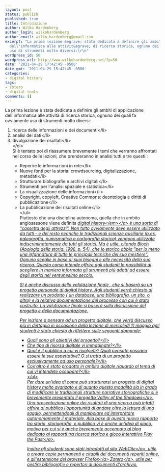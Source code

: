 ```yaml
---
layout: post
status: publish
published: true
title: Introduzione
author: Wilko Hardenberg
author_login: wilkohardenberg
author_email: wilko.hardenberg@gmail.com
excerpt: "La prima lezione &egrave; stata dedicata a definire gli ambiti di applicazione
  dell'informatica alle attivit&agrave; di ricerca storica, ognuno dei quali fa ovviamente
  uso di strumenti molto diversi:\r\n"
wordpress_id: 50
wordpress_url: http://www.wilkohardenberg.net/?p=50
date: '2011-04-29 17:42:45 -0500'
date_gmt: '2011-04-29 15:42:45 -0500'
categories:
- digital history
tags:
- zotero
- digital tools
comments: []
---
```

<p>La prima lezione &egrave; stata dedicata a definire gli ambiti di applicazione dell'informatica alle attivit&agrave; di ricerca storica, ognuno dei quali fa ovviamente uso di strumenti molto diversi:<br />
<a id="more"></a><a id="more-50"></a>
<ol>
<li>ricerca delle informazioni e dei documenti<&#47;li>
<li>analisi dei dati<&#47;li>
<li>divulgazione dei risultati<&#47;li><br />
<&#47;ol><br />
Si &egrave; tentato poi di riassumere brevemente i temi che verranno affrontati nel corso delle lezioni, che prenderanno in analisi tutti e tre questi :</p>
<ul>
<li>Reperire le informazioni in rete<&#47;li>
<li>Nuove fonti per la storia: crowdsourcing, digitalizzazione, metadati<&#47;li>
<li>Strutturare bibliografie e archivi digitali<&#47;li>
<li>Strumenti per l'analisi spaziale e statistica<&#47;li>
<li>La visualizzazione delle informazioni<&#47;li>
<li>Copyright, copyleft, Creative Commons: deontologia e diritti di pubblicazione<&#47;li>
<li>La pubblicazione dei risultati online<&#47;li><br />
<&#47;ul><br />
Piuttosto che una disciplina autonoma, quella che in ambito anglosassone viene definita <a href="http:&#47;&#47;www.journalofamericanhistory.org&#47;issues&#47;952&#47;interchange&#47;index.html"><em>digital history<&#47;em><&#47;a> &egrave; una sorta di  "cassetta degli attrezzi". Non tutto ovviamente deve essere utilizzato da tutti - e  del resto neanche le tradizionali scienze ausiliarie  (p.es. paleografia, numismatica o cartografia storica) vengono utilizzate indiscriminatamente da tutti gli storici.  Ma &egrave; utile, citando Bloch (Apologia della storia, 1998, p. 54), che lo storico abbia "per lo meno una infarinatura  di tutte le principali tecniche del suo mestiere". Ognuno sceglie in base ai  suoi bisogni e alle necessit&agrave; della sua ricerca. Questo corso intende offrire agli studenti la possibilit&agrave; di scegliere in maniera informata gli strumenti pi&ugrave; adatti ad essere degli storici nel ventunesimo secolo.</p>
<p>Si &egrave; anche discusso della valutazione finale,&nbsp; che si baser&agrave; su un progetto personale di digital history. Agli studenti verr&agrave; chiesto di realizzare un prodotto ( un database, una bibliografia, un sito, o altro) e la relativa documentazione del processo con cui &egrave; stato costruito. La valutazione finale si baser&agrave; sulla discussione del progetto e della documentazione.</p>
<p>Per iniziare a pensare ad un progetto digitale, che verr&agrave; discusso pi&ugrave; in dettaglio in occasione della lezione di mercoled&igrave; 11 maggio agli studenti &egrave; stato chiesto di riflettere sulle seguenti domande:</p>
<ul>
<li>Quali sono gli obiettivi del progetto?<&#47;li>
<li>Che tipo di risorsa digitale vi immaginate?<&#47;li>
<li>Qual &egrave; il pubblico a cui vi rivolgete? Quali pensate possano essere le sue aspettative? O si tratta di un progetto esclusivamente ad uso personale?<&#47;li>
<li>Cos'altro &egrave; stato prodotto in ambito digitale riguardo al tema di cui vi intendete occupare?<&#47;li><br />
<&#47;ul><br />
Per dare un'idea di come pu&ograve; strutturarsi un progetto di digital history molto avanzato e di quanto questo modalit&agrave; sia in grado di modificare le tradizionali strutture narrative storiografiche si &egrave; brevemente presentato il progetto <a href="http:&#47;&#47;valley.lib.virginia.edu&#47;">Valley of the Shadows<&#47;a>. Una presentazione online dei risultati di una ricerca pu&ograve; infatti offrire al pubblico l'opportunit&agrave; di andare oltre la lettura di una saggio, permettendogli di manipolare ed interpretare autonomamente il materiale. Alla base di questo nuovo rapporto tra storia, storiografia, e pubblico vi &egrave; anche un'idea di gioco, motivo per cui si &egrave; anche brevemente accennato al blog dedicato ai rapporti tra ricerca storica e gioco interattivo <a href="http:&#47;&#47;www.playthepast.org&#47;">Play the Past<&#47;a>.</p>
<p>Inoltre gli studenti sono stati introdotti al sito <a href="http:&#47;&#47;webcitation.org">WebCite<&#47;a>, utile a creare copie permanenti e citabili dei documenti reperiti online, e all'estensione del browser <a href="http:&#47;&#47;www.mozillaitalia.org&#47;home&#47;prodotti&#47;mozilla-firefox&#47;">Firefox<&#47;a> <a href="http:&#47;&#47;www.zotero.org&#47;support&#47;it&#47;quick_start_guide">Zotero<&#47;a>, utile per gestire bibliografie e repertori di documenti d'archivio.</p>
